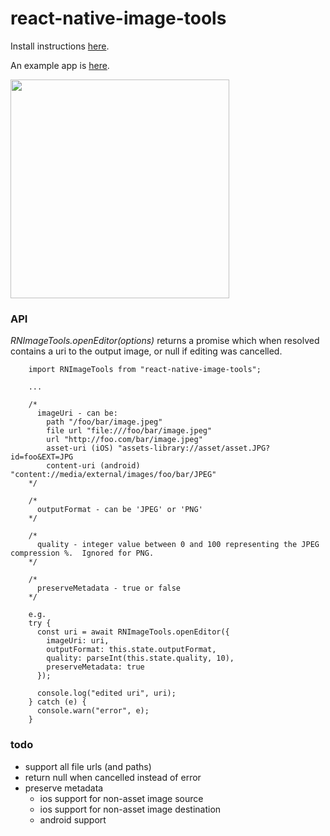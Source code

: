 # react-native-image-tools

Install instructions [here](./docs/install.md).

An example app is [here](https://github.com/npomfret/rn-image-tools-example).

<img src="docs/demo.gif" width="350">

### API


_RNImageTools.openEditor(options)_ returns a promise which when resolved contains a uri to the output image, or null if editing was cancelled.

```$javascript
    import RNImageTools from "react-native-image-tools";

    ...

    /*
      imageUri - can be:
        path "/foo/bar/image.jpeg"
        file url "file:///foo/bar/image.jpeg"
        url "http://foo.com/bar/image.jpeg"
        asset-uri (iOS) "assets-library://asset/asset.JPG?id=foo&EXT=JPG
        content-uri (android) "content://media/external/images/foo/bar/JPEG"
    */
    
    /*
      outputFormat - can be 'JPEG' or 'PNG'
    */

    /*
      quality - integer value between 0 and 100 representing the JPEG compression %.  Ignored for PNG.
    */
    
    /*
      preserveMetadata - true or false
    */

    e.g.
    try {
      const uri = await RNImageTools.openEditor({
        imageUri: uri,
        outputFormat: this.state.outputFormat,
        quality: parseInt(this.state.quality, 10),
        preserveMetadata: true
      });

      console.log("edited uri", uri);
    } catch (e) {
      console.warn("error", e);
    }
```

### todo

 * support all file urls (and paths)
 * return null when cancelled instead of error
 * preserve metadata
   * ios support for non-asset image source
   * ios support for non-asset image destination
   * android support
   